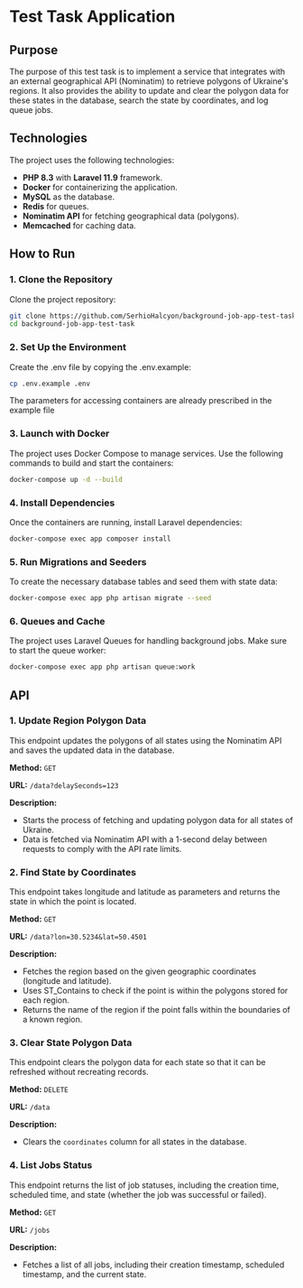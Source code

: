 # Test Task Application

## Purpose

The purpose of this test task is to implement a service 
that integrates with an external geographical API (Nominatim) 
to retrieve polygons of Ukraine's regions. 
It also provides the ability to update and clear the polygon data 
for these states in the database, search the state by coordinates, 
and log queue jobs.

## Technologies

The project uses the following technologies:

- **PHP 8.3** with **Laravel 11.9** framework.
- **Docker** for containerizing the application.
- **MySQL** as the database.
- **Redis** for queues.
- **Nominatim API** for fetching geographical data (polygons).
- **Memcached** for caching data.

## How to Run

### 1. Clone the Repository

Clone the project repository:

```bash
git clone https://github.com/SerhioHalcyon/background-job-app-test-task
cd background-job-app-test-task
```
### 2. Set Up the Environment

Create the .env file by copying the .env.example:

```bash
cp .env.example .env
```

The parameters for accessing containers are already prescribed 
in the example file

### 3. Launch with Docker

The project uses Docker Compose to manage services. 
Use the following commands to build and start the containers:

```bash
docker-compose up -d --build
```

### 4. Install Dependencies

Once the containers are running, install Laravel dependencies:

```bash
docker-compose exec app composer install
```

### 5. Run Migrations and Seeders

To create the necessary database tables 
and seed them with state data:

```bash
docker-compose exec app php artisan migrate --seed
```

### 6. Queues and Cache

The project uses Laravel Queues for handling background jobs. 
Make sure to start the queue worker:

```bash
docker-compose exec app php artisan queue:work
```

## API

### 1. Update Region Polygon Data

This endpoint updates the polygons of all states
using the Nominatim API and saves the updated data in the database.

**Method:** `GET`

**URL:** `/data?delaySeconds=123`

**Description:**
- Starts the process of fetching and updating polygon data
  for all states of Ukraine.
- Data is fetched via Nominatim API with a 1-second delay
  between requests to comply with the API rate limits.

### 2. Find State by Coordinates

This endpoint takes longitude and latitude as parameters 
and returns the state in which the point is located.

**Method:** `GET`

**URL:** `/data?lon=30.5234&lat=50.4501`

**Description:**
- Fetches the region based on the given geographic coordinates 
  (longitude and latitude).
- Uses ST_Contains to check if the point is within 
  the polygons stored for each region.
- Returns the name of the region if the point falls within 
  the boundaries of a known region.

### 3. Clear State Polygon Data

This endpoint clears the polygon data for each state
so that it can be refreshed without recreating records.

**Method:** `DELETE`

**URL:** `/data`

**Description:**
- Clears the `coordinates` column for all states in the database.

### 4. List Jobs Status

This endpoint returns the list of job statuses, 
including the creation time, scheduled time, 
and state (whether the job was successful or failed).

**Method:** `GET`

**URL:** `/jobs`

**Description:**
- Fetches a list of all jobs, including their creation timestamp, 
  scheduled timestamp, and the current state.
